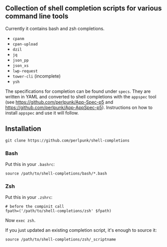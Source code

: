 ## Collection of shell completion scripts for various command line tools

Currently it contains bash and zsh completions.

* `cpanm`
* `cpan-upload`
* `dzil`
* `jq`
* `json_pp`
* `json_xs`
* `lwp-request`
* `tower-cli` (incomplete)
* `ysh`

The specifications for completion can be found under `specs`. They are written
in YAML and converted to shell completions with the `appspec` tool (see
https://github.com/perlpunk/App-Spec-p5 and
https://github.com/perlpunk/App-AppSpec-p5).
Instructions on how to install `appspec` and use it will follow.

## Installation

    git clone https://github.com/perlpunk/shell-completions

### Bash

Put this in your `.bashrc`:

    source /path/to/shell-completions/bash/*.bash

### Zsh

Put this in your `.zshrc`:

    # before the compinit call
    fpath=('/path/to/shell-completions/zsh' $fpath)

Now `exec zsh`.

If you just updated an existing completion script, it's enough to source it:

    source /path/to/shell-completions/zsh/_scriptname

